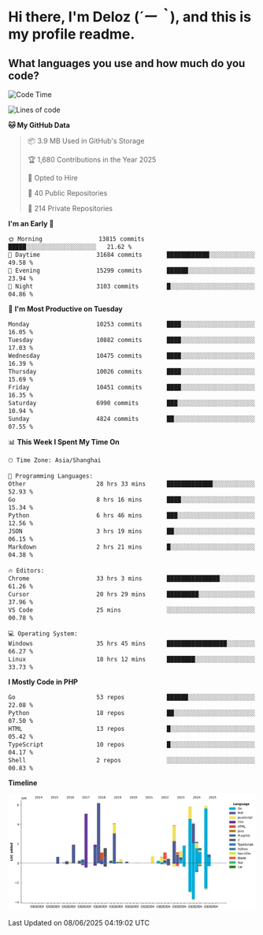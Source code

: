 # **Hi there, I'm Deloz (*´ー｀*), and this is my profile readme.**

## **What languages you use and how much do you code?**

<!--START_SECTION:waka-->
![Code Time](http://img.shields.io/badge/Code%20Time-6%2C575%20hrs%2020%20mins-blue)

![Lines of code](https://img.shields.io/badge/From%20Hello%20World%20I%27ve%20Written-56.0%20million%20lines%20of%20code-blue)

**🐱 My GitHub Data** 

> 📦 3.9 MB Used in GitHub's Storage 
 > 
> 🏆 1,680 Contributions in the Year 2025
 > 
> 💼 Opted to Hire
 > 
> 📜 40 Public Repositories 
 > 
> 🔑 214 Private Repositories 
 > 
**I'm an Early 🐤** 

```text
🌞 Morning                13815 commits       █████░░░░░░░░░░░░░░░░░░░░   21.62 % 
🌆 Daytime                31684 commits       ████████████░░░░░░░░░░░░░   49.58 % 
🌃 Evening                15299 commits       ██████░░░░░░░░░░░░░░░░░░░   23.94 % 
🌙 Night                  3103 commits        █░░░░░░░░░░░░░░░░░░░░░░░░   04.86 % 
```
📅 **I'm Most Productive on Tuesday** 

```text
Monday                   10253 commits       ████░░░░░░░░░░░░░░░░░░░░░   16.05 % 
Tuesday                  10882 commits       ████░░░░░░░░░░░░░░░░░░░░░   17.03 % 
Wednesday                10475 commits       ████░░░░░░░░░░░░░░░░░░░░░   16.39 % 
Thursday                 10026 commits       ████░░░░░░░░░░░░░░░░░░░░░   15.69 % 
Friday                   10451 commits       ████░░░░░░░░░░░░░░░░░░░░░   16.35 % 
Saturday                 6990 commits        ███░░░░░░░░░░░░░░░░░░░░░░   10.94 % 
Sunday                   4824 commits        ██░░░░░░░░░░░░░░░░░░░░░░░   07.55 % 
```


📊 **This Week I Spent My Time On** 

```text
🕑︎ Time Zone: Asia/Shanghai

💬 Programming Languages: 
Other                    28 hrs 33 mins      █████████████░░░░░░░░░░░░   52.93 % 
Go                       8 hrs 16 mins       ████░░░░░░░░░░░░░░░░░░░░░   15.34 % 
Python                   6 hrs 46 mins       ███░░░░░░░░░░░░░░░░░░░░░░   12.56 % 
JSON                     3 hrs 19 mins       ██░░░░░░░░░░░░░░░░░░░░░░░   06.15 % 
Markdown                 2 hrs 21 mins       █░░░░░░░░░░░░░░░░░░░░░░░░   04.38 % 

🔥 Editors: 
Chrome                   33 hrs 3 mins       ███████████████░░░░░░░░░░   61.26 % 
Cursor                   20 hrs 29 mins      █████████░░░░░░░░░░░░░░░░   37.96 % 
VS Code                  25 mins             ░░░░░░░░░░░░░░░░░░░░░░░░░   00.78 % 

💻 Operating System: 
Windows                  35 hrs 45 mins      █████████████████░░░░░░░░   66.27 % 
Linux                    18 hrs 12 mins      ████████░░░░░░░░░░░░░░░░░   33.73 % 
```

**I Mostly Code in PHP** 

```text
Go                       53 repos            ██████░░░░░░░░░░░░░░░░░░░   22.08 % 
Python                   18 repos            ██░░░░░░░░░░░░░░░░░░░░░░░   07.50 % 
HTML                     13 repos            █░░░░░░░░░░░░░░░░░░░░░░░░   05.42 % 
TypeScript               10 repos            █░░░░░░░░░░░░░░░░░░░░░░░░   04.17 % 
Shell                    2 repos             ░░░░░░░░░░░░░░░░░░░░░░░░░   00.83 % 
```



**Timeline**

![Lines of Code chart](https://raw.githubusercontent.com/deloz/deloz/main/assets/bar_graph.png)


 Last Updated on 08/06/2025 04:19:02 UTC
<!--END_SECTION:waka-->
